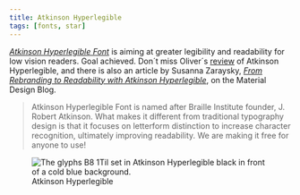 ```yaml
---
title: Atkinson Hyperlegible
tags: [fonts, star]
---
```

[<cite>Atkinson Hyperlegible Font</cite>](https://brailleinstitute.org/freefont) is aiming at greater legibility and readability for low vision readers. Goal achieved.  Don´t miss Oliver´s [review](https://pimpmytype.com/atkinson-hyperlegible/) of Atkinson Hyperlegible, and there is also an article by Susanna Zaraysky, [<cite>From Rebranding to Readability with Atkinson Hyperlegible</cite>](https://material.io/blog/atkinson-hyperlegible-design), on the Material Design Blog.  

> Atkinson Hyperlegible Font is named after Braille Institute founder, J. Robert Atkinson.  What makes it different from traditional typography design is that it focuses on letterform distinction to increase character recognition, ultimately improving readability.  We are making it free for anyone to use!

<figure>
<img src="/img/fonts/atkinson-hyperlegible.png" alt="The glyphs B8 1Til set in Atkinson Hyperlegible black in front of a cold blue background.">
<figcaption>Atkinson Hyperlegible</figcaption>
</figure>

